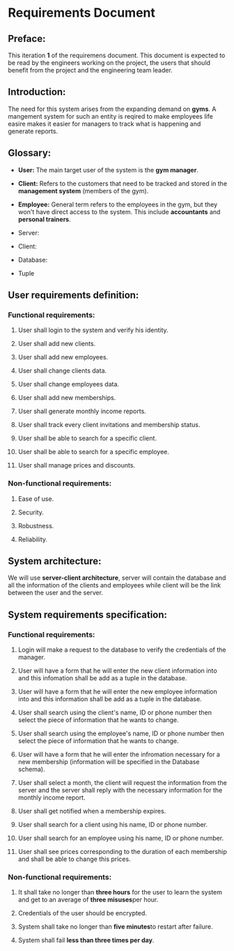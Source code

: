 # Requirements Document

## Preface:

This iteration **1** of the requiremens document. This document is expected to be read by the engineers working on the project, the users that should benefit from the project and the engineering team leader.

## Introduction:

The need for this system arises from the expanding demand on **gyms**. A mangement system for such an entity is reqired to make employees life easire makes it easier for managers to track what is happening and generate reports. 

## Glossary:

- **User:** The main target user of the system is the **gym manager**.

- **Client:** Refers to the customers that need to be tracked and stored in the **management system** (members of the gym).

- **Employee:** General term refers to the employees in the gym, but they won't have direct access to the system. This include **accountants** and **personal trainers**.

- Server:

- Client:

- Database:

- Tuple 

## User requirements definition:

### Functional requirements:

1. User shall login to the system and verify his identity.

2. User shall add new clients.

3. User shall add new employees.

4. User shall change clients data.

5. User shall change employees data.

6. User shall add new memberships. 

7. User shall  generate monthly income reports.

8. User shall track every client invitations and membership status.

9. User shall be able to search for a specific client.

10. User shall be able to search for a specific employee.

11. User shall manage prices and discounts.

### Non-functional requirements:

1. Ease of use.

2. Security.

3. Robustness.

4. Reliability.

## System architecture:

We will use **server-client architecture**, server will contain the database and all the information of the clients and employees while client will be the link between the user and the server.

## System requirements specification:

### Functional requirements:

1. Login will make a request to the database to verify the credentials of the manager.

2. User will have a form that he will enter the new client information into and this infomation shall be add as a tuple in the database.

3. User will have a form that he will enter the new employee information into and this information shall be add as a tuple in the database.

4. User shall search using the client's name, ID or phone number then select the piece of information that he wants to change.

5. User shall search using the employee's name, ID or phone number then select the piece of information that he wants to change.

6. User will have a form that he will enter the infromation necessary for a new membership (information will be specified in the Database schema).

7. User shall select a month, the client will request the information from the server and the server shall reply with the necessary information for the monthly income report.

8. User shall get notified when a membership expires.

9. User shall search for a client using his name, ID or phone number.

10. User shall search for an employee using his name, ID or phone number.

11. User shall see prices corresponding to the duration of each membership and shall be able to change this prices.

### Non-functional requirements:

1.  It shall take no longer than **three hours** for the user to learn the system and get to an average of **three misuses**per hour.

2. Credentials of the user should be encrypted.

3. System shall take no longer than **five minutes**to restart after failure.

4. System shall fail **less than three times per day**.


